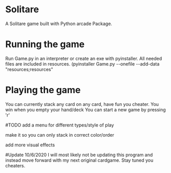 # Solitare
A Solitare game built with Python arcade Package.

# Running the game
Run Game.py in an interpreter or create an exe with pyinstaller. All needed files are included in resources. (pyinstaller Game.py --onefile --add-data "resources;resources"

# Playing the game
You can currently stack any card on any card, have fun you cheater.
You win when you empty your hand/deck
You can start a new game by pressing 'r'

#TODO
add a menu for different types/style of play

make it so you can only stack in correct color/order

add more visual effects


#Update 10/6/2020
I will most likely not be updating this program and instead move forward with my next original cardgame. Stay tuned you cheaters.

